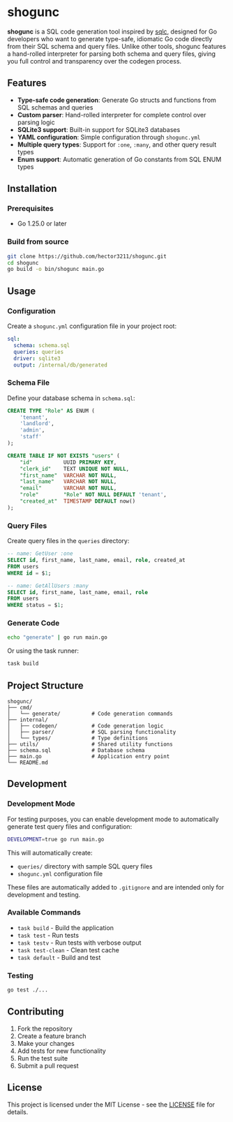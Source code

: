 # shogunc

**shogunc** is a SQL code generation tool inspired by [sqlc](https://github.com/sqlc-dev/sqlc), designed for Go developers who want to generate type-safe, idiomatic Go code directly from their SQL schema and query files. Unlike other tools, shogunc features a hand-rolled interpreter for parsing both schema and query files, giving you full control and transparency over the codegen process.

## Features

- **Type-safe code generation**: Generate Go structs and functions from SQL schemas and queries
- **Custom parser**: Hand-rolled interpreter for complete control over parsing logic
- **SQLite3 support**: Built-in support for SQLite3 databases
- **YAML configuration**: Simple configuration through `shogunc.yml`
- **Multiple query types**: Support for `:one`, `:many`, and other query result types
- **Enum support**: Automatic generation of Go constants from SQL ENUM types

## Installation

### Prerequisites

- Go 1.25.0 or later

### Build from source

```bash
git clone https://github.com/hector3211/shogunc.git
cd shogunc
go build -o bin/shogunc main.go
```

## Usage

### Configuration

Create a `shogunc.yml` configuration file in your project root:

```yaml
sql:
  schema: schema.sql
  queries: queries
  driver: sqlite3
  output: /internal/db/generated
```

### Schema File

Define your database schema in `schema.sql`:

```sql
CREATE TYPE "Role" AS ENUM (
    'tenant',
    'landlord',
    'admin',
    'staff'
);

CREATE TABLE IF NOT EXISTS "users" (
    "id"          UUID PRIMARY KEY,
    "clerk_id"    TEXT UNIQUE NOT NULL,
    "first_name"  VARCHAR NOT NULL,
    "last_name"   VARCHAR NOT NULL,
    "email"       VARCHAR NOT NULL,
    "role"        "Role" NOT NULL DEFAULT 'tenant',
    "created_at"  TIMESTAMP DEFAULT now()
);
```

### Query Files

Create query files in the `queries` directory:

```sql
-- name: GetUser :one
SELECT id, first_name, last_name, email, role, created_at
FROM users
WHERE id = $1;

-- name: GetAllUsers :many
SELECT id, first_name, last_name, email, role
FROM users
WHERE status = $1;
```

### Generate Code

```bash
echo "generate" | go run main.go
```

Or using the task runner:

```bash
task build
```

## Project Structure

```
shogunc/
├── cmd/
│   └── generate/          # Code generation commands
├── internal/
│   ├── codegen/           # Code generation logic
│   ├── parser/            # SQL parsing functionality
│   └── types/             # Type definitions
├── utils/                 # Shared utility functions
├── schema.sql             # Database schema
├── main.go                # Application entry point
└── README.md
```

## Development

### Development Mode

For testing purposes, you can enable development mode to automatically generate test query files and configuration:

```bash
DEVELOPMENT=true go run main.go
```

This will automatically create:

- `queries/` directory with sample SQL query files
- `shogunc.yml` configuration file

These files are automatically added to `.gitignore` and are intended only for development and testing.

### Available Commands

- `task build` - Build the application
- `task test` - Run tests
- `task testv` - Run tests with verbose output
- `task test-clean` - Clean test cache
- `task default` - Build and test

### Testing

```bash
go test ./...
```

## Contributing

1. Fork the repository
2. Create a feature branch
3. Make your changes
4. Add tests for new functionality
5. Run the test suite
6. Submit a pull request

## License

This project is licensed under the MIT License - see the [LICENSE](LICENSE) file for details.
